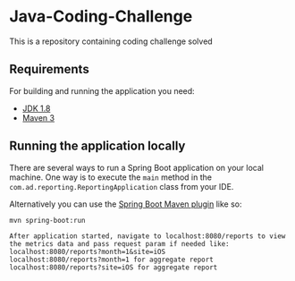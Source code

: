 # Java-Coding-Challenge
This is a repository containing coding challenge solved

## Requirements

For building and running the application you need:

- [JDK 1.8](http://www.oracle.com/technetwork/java/javase/downloads/jdk8-downloads-2133151.html)
- [Maven 3](https://maven.apache.org)

## Running the application locally

There are several ways to run a Spring Boot application on your local machine. One way is to execute the `main` method in the `com.ad.reporting.ReportingApplication` class from your IDE.

Alternatively you can use the [Spring Boot Maven plugin](https://docs.spring.io/spring-boot/docs/current/reference/html/build-tool-plugins-maven-plugin.html) like so:

```shell
mvn spring-boot:run
```

```running the application
After application started, navigate to localhost:8080/reports to view the metrics data and pass request param if needed like: 
localhost:8080/reports?month=1&site=iOS
localhost:8080/reports?month=1 for aggregate report
localhost:8080/reports?site=iOS for aggregate report



